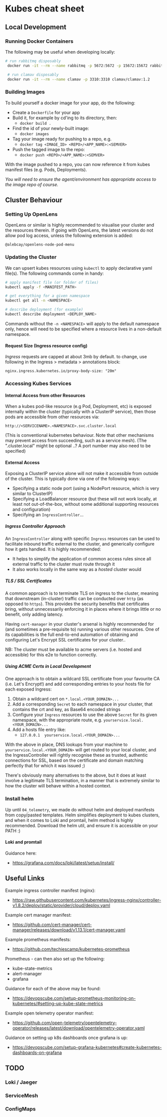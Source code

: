 # Kubes cheat sheet

## Local Development

### Running Docker Containers
The following may be useful when developing locally:

```bash
# run rabbitmq disposably
 docker run -it --rm --name rabbitmq -p 5672:5672 -p 15672:15672 rabbitmq:3.12-management

 # run clamav disposably
 docker run -it --rm --name clamav -p 3310:3310 clamav/clamav:1.2
```

### Building Images
To build yourself a docker image for your app, do the following:
- Create a `Dockerfile` for your app
- Build it, for example by cd'ing to its directory, then:
  - `docker build .`
- Find the id of your newly-built image:
  - `docker images`
- Tag your image ready for pushing to a repo, e.g.
  - `docker tag <IMAGE_ID> <REPO>/<APP_NAME>:<SEMVER>`
- Push the tagged image to the repo:
  - `docker push <REPO>/<APP_NAME>:<SEMVER>`

With the image pushed to a repo, you can now reference it from kubes manifest files (e.g. Pods, Deployments). 

*You will need to ensure the agent/environment has appropriate access to the image repo of course.*

## Cluster Behaviour

### Setting Up OpenLens
OpenLens or similar is highly recommended to visualise your cluster and the resources therein. If going with OpenLens, the latest versions do not allow pod log access, unless the following extension is added:

`@alebcay/openlens-node-pod-menu`

### Updating the Cluster
We can upsert kubes resources using `kubectl` to apply declarative yaml file(s). The following commands come in handy:

```bash
# apply manifest file (or folder of files)
kubectl apply -f <MANIFEST_PATH>

# get everything for a given namespace
kubectl get all -n <NAMESPACE>

# describe deployment (for example)
kubectl describe deployment <DEPLOY_NAME>
```

Commands without the `-n <NAMESPACE>` will apply to the default namespace only, hence will need to be specified where a resource lives in a non-default namespace.

#### Request Size (Ingress resource config)
*Ingress* requests are capped at about 3mb by default.
to change, use following in the Ingress > metadata > annotations block:

`nginx.ingress.kubernetes.io/proxy-body-size: "20m"`


### Accessing Kubes Services
#### Internal Access from other Resources
When a kubes pod-like resource (e.g Pod, Deployment, etc) is exposed internally within the cluster (typically with a ClusterIP service), then those pods are accessible from other resources via:

`http://<SERVICENAME>.<NAMESPACE>.svc.cluster.local`

(This is conventional kubernetes behaviour. Note that other mechanisms may prevent access from succeeding, such as a service mesh).
(The ".cluster.local" might be optional ..? A port number may also need to be specified)

#### External Access
Exposing a ClusterIP service alone will not make it accessible from outside of the cluster. This is typically done via one of the following ways:
- Specifying a static node port (using a NodePort resource, which is very similar to ClusterIP)
- Specifying a LoadBalancer resource (but these will not work locally, at least not out-of-the-box, without some additional supporting resources and configuration)
- Specifying an `IngressController`...

##### Ingress Controller Approach
An `IngressController` along with specific `Ingress` resources can be used to facilitate inbound traffic external to the cluster, and generically configure how it gets handled.  It is highly recommended:
  - It helps to simplify the application of common access rules since all external traffic to the cluster must route through it
  - It also works locally in the same way as a *hosted* cluster would

##### TLS / SSL Certificates
A common approach is to terminate TLS on ingress to the cluster, meaning that downstream (in-cluster) traffic can be conducted over `http` (as opposed to `https`). This provides the security benefits that certificates bring, without unnecessarily enforcing it in places where it brings little or no benefit, only adding latency.

Having `cert-manager` in your cluster's arsenal is highly recommended for (and sometimes a pre-requisite to) running various other resources.  One of its capabilities is the full end-to-end automation of obtaining and configuring Let's Encrypt SSL certificates for your cluster..

NB: The cluster must be available to acme servers (i.e. hosted and accessible) for this e2e to function correctly.

##### Using ACME Certs in Local Development
One approach is to obtain a wildcard SSL certificate from your favourite CA (i.e. Let's Encrypt!) and add corresponding entries to your hosts file for each exposed Ingress:
1. Obtain a wildcard cert on `*.local.<YOUR_DOMAIN>...`
1. Add a corresponding `Secret` to each namespace in your cluster, that contains the crt and key, as Base64 encoded strings
1. Configure your `Ingress` resources to use the above `Secret` for its given namespace, with the appropriate route, e.g. `yourservice.local.<YOUR_DOMAIN>...`
1. Add a hosts file entry like:
   - `127.0.0.1  yourservice.local.<YOUR_DOMAIN>...`

With the above in place, DNS lookups from your machine to `yourservice.local.<YOUR_DOMAIN>` will get routed to your local cluster, and the IngressController will rightly recognise these as trusted, authentic connections for SSL, based on the certificate and domain matching perfectly that for which it was issued ;)

There's obviously many alternatives to the above, but it does at least involve a legitimate TLS termination, in a manner that is extremely similar to how the cluster will behave within a hosted context.

### Install helm
Up until `04_telemetry`, we made do without helm and deployed manifests from copy/pasted templates.
Helm simplifies deployment to kubes clusters, and when it comes to Loki and promtail, helm method is highly recommended.
Download the helm util, and ensure it is accessible on your PATH :)

#### Loki and promtail
Guidance here:
- https://grafana.com/docs/loki/latest/setup/install/

## Useful Links
Example ingress controller manifest (nginx):
- https://raw.githubusercontent.com/kubernetes/ingress-nginx/controller-v1.8.2/deploy/static/provider/cloud/deploy.yaml

Example cert manager manifest:
- https://github.com/cert-manager/cert-manager/releases/download/v1.13.1/cert-manager.yaml

Example prometheus manifests:
- https://github.com/techiescamp/kubernetes-prometheus

Prometheus - can then also set up the following:
- kube-state-metrics
- alert-manager
- grafana

Guidance for each of the above may be found:
- https://devopscube.com/setup-prometheus-monitoring-on-kubernetes/#setting-up-kube-state-metrics

Example open telemetry operator manifest:
- https://github.com/open-telemetry/opentelemetry-operator/releases/latest/download/opentelemetry-operator.yaml

Guidance on setting up k8s dashboards once grafana is up:
- https://devopscube.com/setup-grafana-kubernetes#create-kubernetes-dashboards-on-grafana


## TODO

### Loki / Jaeger
### ServiceMesh
### ConfigMaps 
